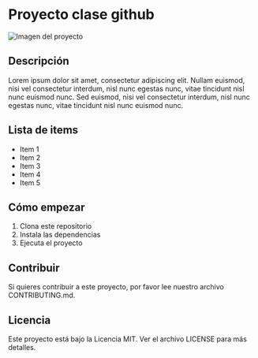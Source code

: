 # Proyecto clase github

![Imagen del proyecto](ruta/a/tu/imagen.jpg)

## Descripción

Lorem ipsum dolor sit amet, consectetur adipiscing elit. Nullam euismod, nisi vel consectetur interdum, nisl nunc egestas nunc, vitae tincidunt nisl nunc euismod nunc. Sed euismod, nisi vel consectetur interdum, nisl nunc egestas nunc, vitae tincidunt nisl nunc euismod nunc.

## Lista de items

- Item 1
- Item 2
- Item 3
- Item 4
- Item 5

## Cómo empezar

1. Clona este repositorio
2. Instala las dependencias
3. Ejecuta el proyecto

## Contribuir

Si quieres contribuir a este proyecto, por favor lee nuestro archivo CONTRIBUTING.md.

## Licencia

Este proyecto está bajo la Licencia MIT. Ver el archivo LICENSE para más detalles.
